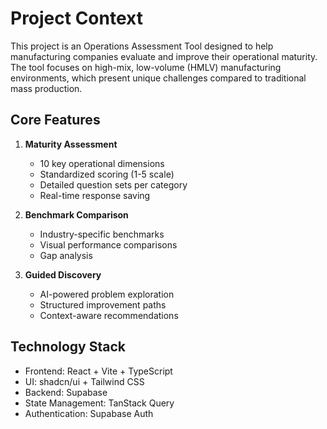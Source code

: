 # Project Context

This project is an Operations Assessment Tool designed to help manufacturing companies evaluate and improve their operational maturity. The tool focuses on high-mix, low-volume (HMLV) manufacturing environments, which present unique challenges compared to traditional mass production.

## Core Features

1. **Maturity Assessment**
   - 10 key operational dimensions
   - Standardized scoring (1-5 scale)
   - Detailed question sets per category
   - Real-time response saving

2. **Benchmark Comparison**
   - Industry-specific benchmarks
   - Visual performance comparisons
   - Gap analysis

3. **Guided Discovery**
   - AI-powered problem exploration
   - Structured improvement paths
   - Context-aware recommendations

## Technology Stack

- Frontend: React + Vite + TypeScript
- UI: shadcn/ui + Tailwind CSS
- Backend: Supabase
- State Management: TanStack Query
- Authentication: Supabase Auth 